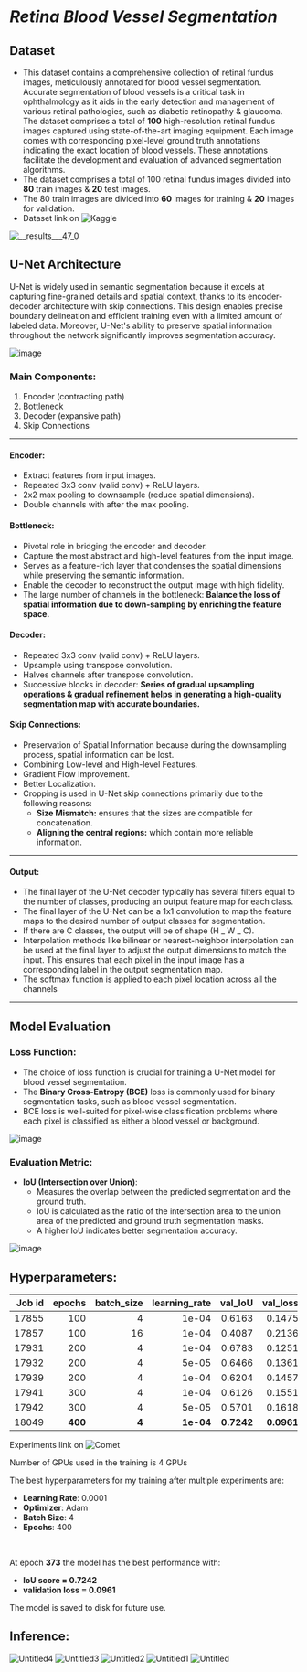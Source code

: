 # **_Retina Blood Vessel Segmentation_**

## Dataset

- This dataset contains a comprehensive collection of retinal fundus images, meticulously annotated for blood vessel segmentation. Accurate segmentation of blood vessels is a critical task in ophthalmology as it aids in the early detection and management of various retinal pathologies, such as diabetic retinopathy & glaucoma.
The dataset comprises a total of **100** high-resolution retinal fundus images captured using state-of-the-art imaging equipment. Each image comes with corresponding pixel-level ground truth annotations indicating the exact location of blood vessels. These annotations facilitate the development and evaluation of advanced segmentation algorithms.
- The dataset comprises a total of 100 retinal fundus images divided into **80** train images & **20** test images.
- The 80 train images are divided into **60** images for training & **20** images for validation.
- Dataset link on ![Kaggle](https://www.kaggle.com/datasets/abdallahwagih/retina-blood-vessel)

![__results___47_0](https://github.com/user-attachments/assets/cc20f0ec-7f49-4a05-a108-e46fa25cd3ea)

## U-Net Architecture

U-Net is widely used in semantic segmentation because it excels at capturing fine-grained details and spatial context, thanks to its encoder-decoder architecture with skip connections. This design enables precise boundary delineation and efficient training even with a limited amount of labeled data. Moreover, U-Net's ability to preserve spatial information throughout the network significantly improves segmentation accuracy.

![image](https://github.com/user-attachments/assets/13771f61-6b66-4423-817e-7bdc143bf64e)

### Main Components:

1. Encoder (contracting path)
2. Bottleneck
3. Decoder (expansive path)
4. Skip Connections

<hr>

#### Encoder:

- Extract features from input images.
- Repeated 3x3 conv (valid conv) + ReLU layers.
- 2x2 max pooling to downsample (reduce spatial dimensions).
- Double channels with after the max pooling.

#### Bottleneck:

- Pivotal role in bridging the encoder and decoder.
- Capture the most abstract and high-level features from the input image.
- Serves as a feature-rich layer that condenses the spatial dimensions while preserving the semantic information.
- Enable the decoder to reconstruct the output image with high fidelity.
- The large number of channels in the bottleneck:
  <b> Balance the loss of spatial information due to down-sampling by enriching
  the feature space. </b>

#### Decoder:

- Repeated 3x3 conv (valid conv) + ReLU layers.
- Upsample using transpose convolution.
- Halves channels after transpose convolution.
- Successive blocks in decoder:
  <b> Series of gradual upsampling operations & gradual refinement helps in
  generating a high-quality segmentation map with accurate boundaries. </b>

#### Skip Connections:

- Preservation of Spatial Information because during the downsampling process, spatial information can be lost.
- Combining Low-level and High-level Features.
- Gradient Flow Improvement.
- Better Localization.
- Cropping is used in U-Net skip connections primarily due to the following reasons:
  - <b>Size Mismatch:</b> ensures that the sizes are compatible for concatenation.
  - <b>Aligning the central regions:</b> which contain more reliable information.

<hr>

#### Output:

- The final layer of the U-Net decoder typically has several filters equal to the number of classes, producing an output feature map for each class.
- The final layer of the U-Net can be a 1x1 convolution to map the feature maps to the desired number of output classes for segmentation.
- If there are C classes, the output will be of shape (H _ W _ C).
- Interpolation methods like bilinear or nearest-neighbor interpolation can be used at the final layer to adjust the output dimensions to match the input. This ensures that each pixel in the input image has a corresponding label in the output segmentation map.
- The softmax function is applied to each pixel location across all the channels


<hr>

## Model Evaluation

### Loss Function:

- The choice of loss function is crucial for training a U-Net model for blood vessel segmentation.
- The **Binary Cross-Entropy (BCE)** loss is commonly used for binary segmentation tasks, such as blood vessel segmentation.
- BCE loss is well-suited for pixel-wise classification problems where each pixel is classified as either a blood vessel or background. <br>

![image](https://github.com/user-attachments/assets/87862473-cb7f-4891-8a71-62fa850b23cf)

### Evaluation Metric:

- **IoU (Intersection over Union)**:
  - Measures the overlap between the predicted segmentation and the ground truth.
  - IoU is calculated as the ratio of the intersection area to the union area of the predicted and ground truth segmentation masks.
  - A higher IoU indicates better segmentation accuracy.

![image](https://github.com/user-attachments/assets/a040df1c-10bc-4678-9e42-26c2bc2d61f3)

## Hyperparameters:

| Job id | epochs | batch_size | learning_rate | val_IoU | val_loss | test_IoU | test_loss |
| -----: | -----: | ---------: | ------------: | ------: | -------: | -------: | --------: |
|  17855 |    100 |          4 |         1e-04 |  0.6163 |   0.1475 |        - |         - |
|  17857 |    100 |         16 |         1e-04 |  0.4087 |   0.2136 |        - |         - |
|  17931 |    200 |          4 |         1e-04 |  0.6783 |   0.1251 |   0.6779 |     0.125 |
|  17932 |    200 |          4 |         5e-05 |  0.6466 |   0.1361 |        - |         - |
|  17939 |    200 |          4 |         1e-04 |  0.6204 |   0.1457 |        - |         - |
|  17941 |    300 |          4 |         1e-04 |  0.6126 |   0.1551 |        - |         - |
|  17942 |    300 |          4 |         5e-05 |  0.5701 |   0.1618 |        - |         - |
|  18049 |    **400** |          **4** |         **1e-04** |  **0.7242** |   **0.0961** |   **0.6827** |    **0.1307** |


Experiments link on ![Comet](https://www.comet.com/youssefaboelwafa/retina-blood-vessel-segmentation/view/new/panels)

Number of GPUs used in the training is 4 GPUs

The best hyperparameters for my training after multiple experiments are:

- **Learning Rate**: 0.0001
- **Optimizer**: Adam
- **Batch Size**: 4
- **Epochs**: 400

<br>

At epoch **373** the model has the best performance with: <br>

- **IoU score = 0.7242** <br>
- **validation loss = 0.0961** <br>

The model is saved to disk for future use.

## Inference:
![Untitled4](https://github.com/user-attachments/assets/179ea631-3a8b-46ea-b467-b8bae28b776d)
![Untitled3](https://github.com/user-attachments/assets/fa951288-3c9d-4b24-b922-d3cb4c1f5d4d)
![Untitled2](https://github.com/user-attachments/assets/f4742673-ed59-468e-a429-e4bdc127ad69)
![Untitled1](https://github.com/user-attachments/assets/330c41a1-14b7-4a83-ab05-0f191da1eb33)
![Untitled](https://github.com/user-attachments/assets/eda69ed1-4a41-474c-894e-9aa0c97e0027)

